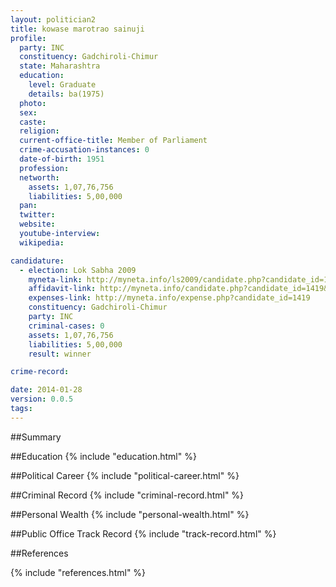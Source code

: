 ```yaml
---
layout: politician2
title: kowase marotrao sainuji
profile: 
  party: INC
  constituency: Gadchiroli-Chimur
  state: Maharashtra
  education: 
    level: Graduate
    details: ba(1975)
  photo: 
  sex: 
  caste: 
  religion: 
  current-office-title: Member of Parliament
  crime-accusation-instances: 0
  date-of-birth: 1951
  profession: 
  networth: 
    assets: 1,07,76,756
    liabilities: 5,00,000
  pan: 
  twitter: 
  website: 
  youtube-interview: 
  wikipedia: 

candidature: 
  - election: Lok Sabha 2009
    myneta-link: http://myneta.info/ls2009/candidate.php?candidate_id=1419
    affidavit-link: http://myneta.info/candidate.php?candidate_id=1419&scan=original
    expenses-link: http://myneta.info/expense.php?candidate_id=1419
    constituency: Gadchiroli-Chimur 
    party: INC
    criminal-cases: 0
    assets: 1,07,76,756
    liabilities: 5,00,000
    result: winner 

crime-record: 

date: 2014-01-28
version: 0.0.5
tags: 
---
```

##Summary


##Education
{% include "education.html" %}


##Political Career
{% include "political-career.html" %}


##Criminal Record
{% include "criminal-record.html" %}


##Personal Wealth
{% include "personal-wealth.html" %}


##Public Office Track Record
{% include "track-record.html" %}


##References


{% include "references.html" %}